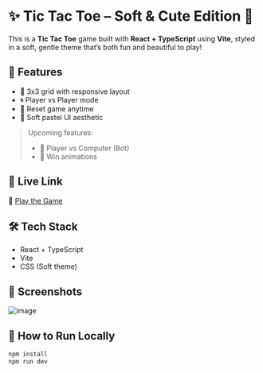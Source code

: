 # ✨ Tic Tac Toe – Soft & Cute Edition 🎀

This is a **Tic Tac Toe** game built with **React + TypeScript** using **Vite**, styled in a soft, gentle theme that’s both fun and beautiful to play!

## 💖 Features
- 🌸 3x3 grid with responsive layout
- 🌀 Player vs Player mode
- 🔄 Reset game anytime
- 🎀 Soft pastel UI aesthetic

> Upcoming features:
> - 🤖 Player vs Computer (Bot)
> - 🎉 Win animations

## 🚀 Live Link

🔗 [Play the Game](https://tic-tac-toe-game-liard.vercel.app/)

## 🛠 Tech Stack
- React + TypeScript
- Vite
- CSS (Soft theme)

## 🧁 Screenshots
![image](https://github.com/user-attachments/assets/84c81740-9963-48c0-be98-20b11d5a5bee)


## 🧠 How to Run Locally

```bash
npm install
npm run dev
